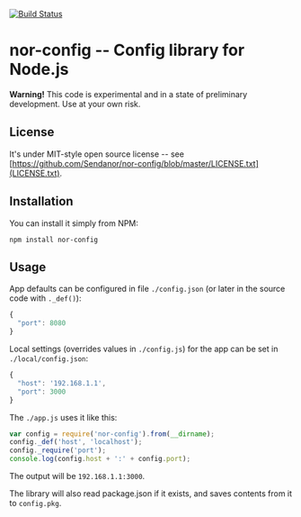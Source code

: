 [![Build Status](https://secure.travis-ci.org/Sendanor/nor-config.png?branch=master)](http://travis-ci.org/Sendanor/nor-config)

nor-config -- Config library for Node.js
========================================

**Warning!** This code is experimental and in a state of preliminary development. Use at your own risk.

License
-------

It's under MIT-style open source license -- see [https://github.com/Sendanor/nor-config/blob/master/LICENSE.txt](LICENSE.txt).

Installation
------------

You can install it simply from NPM:

	npm install nor-config

Usage
-----

App defaults can be configured in file `./config.json` (or later in the source code with `._def()`):

```javascript
{
  "port": 8080
}
```

Local settings (overrides values in `./config.js`) for the app can be set in `./local/config.json`:

```javascript
{
  "host": '192.168.1.1',
  "port": 3000
}
```

The `./app.js` uses it like this:

```javascript
var config = require('nor-config').from(__dirname);
config._def('host', 'localhost');
config._require('port');
console.log(config.host + ':' + config.port);
```

The output will be `192.168.1.1:3000`.

The library will also read package.json if it exists, and saves contents from it to `config.pkg`.
